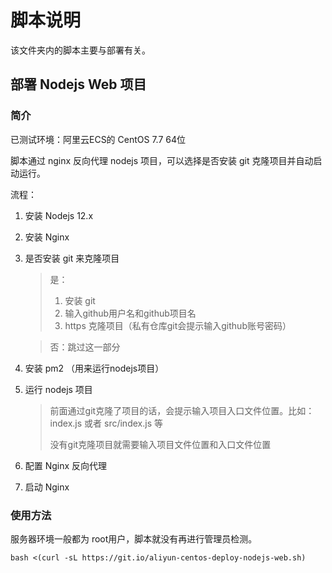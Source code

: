 # 脚本说明

该文件夹内的脚本主要与部署有关。

## 部署 Nodejs Web 项目

### 简介

已测试环境：阿里云ECS的 CentOS 7.7 64位

脚本通过 nginx 反向代理 nodejs 项目，可以选择是否安装 git 克隆项目并自动启动运行。

流程：

1. 安装 Nodejs 12.x

2. 安装 Nginx

3. 是否安装 git 来克隆项目

   > 是：
   >
   > 1. 安装 git
   > 2. 输入github用户名和github项目名
   > 3. https 克隆项目（私有仓库git会提示输入github账号密码）

   > 否：跳过这一部分

4. 安装 pm2 （用来运行nodejs项目）

5. 运行 nodejs 项目

   > 前面通过git克隆了项目的话，会提示输入项目入口文件位置。比如：index.js 或者 src/index.js 等
   >
   > 没有git克隆项目就需要输入项目文件位置和入口文件位置

6. 配置 Nginx 反向代理

7. 启动 Nginx

### 使用方法

服务器环境一般都为 root用户，脚本就没有再进行管理员检测。

```shell
bash <(curl -sL https://git.io/aliyun-centos-deploy-nodejs-web.sh)
```



